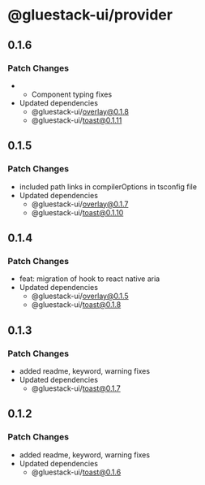 # @gluestack-ui/provider

## 0.1.6

### Patch Changes

- - Component typing fixes
- Updated dependencies
  - @gluestack-ui/overlay@0.1.8
  - @gluestack-ui/toast@0.1.11

## 0.1.5

### Patch Changes

- included path links in compilerOptions in tsconfig file
- Updated dependencies
  - @gluestack-ui/overlay@0.1.7
  - @gluestack-ui/toast@0.1.10

## 0.1.4

### Patch Changes

- feat: migration of hook to react native aria
- Updated dependencies
  - @gluestack-ui/overlay@0.1.5
  - @gluestack-ui/toast@0.1.8

## 0.1.3

### Patch Changes

- added readme, keyword, warning fixes
- Updated dependencies
  - @gluestack-ui/toast@0.1.7

## 0.1.2

### Patch Changes

- added readme, keyword, warning fixes
- Updated dependencies
  - @gluestack-ui/toast@0.1.6
